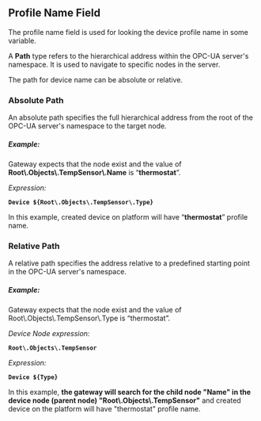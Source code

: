## Profile Name Field

The profile name field is used for looking the device profile name in some variable.

A **Path** type refers to the hierarchical address within the OPC-UA server's namespace. It is used to navigate to 
specific nodes in the server.

The path for device name can be absolute or relative.

### Absolute Path
An absolute path specifies the full hierarchical address from the root of the OPC-UA server's namespace to the target 
node.

##### Example:
Gateway expects that the node exist and the value of **Root\\.Objects\\.TempSensor\\.Name** is “**thermostat**”.

_Expression:_

**`Device ${Root\.Objects\.TempSensor\.Type}`**

In this example, created device on platform will have “**thermostat**” profile name.

### Relative Path
A relative path specifies the address relative to a predefined starting point in the OPC-UA server's namespace.

##### Example:
Gateway expects that the node exist and the value of Root\\.Objects\\.TempSensor\\.Type is “thermostat”.

_Device Node expression:_

**`Root\.Objects\.TempSensor`**

_Expression:_

**`Device ${Type}`**

In this example, **the gateway will search for the child node "Name" in the device node (parent node) 
"Root\\.Objects\\.TempSensor"** and created device on the platform will have "thermostat" profile name.
